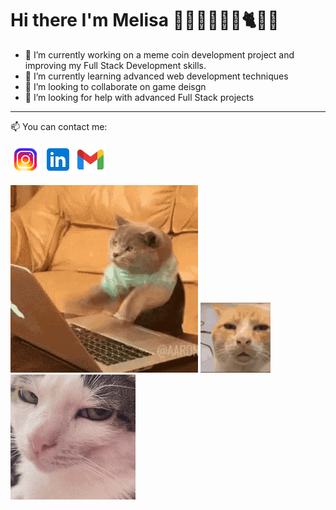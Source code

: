 Hi there I'm Melisa 💁‍♀👩‍💻🛵🤸🐈🌸👋
======

- 🔭 I’m currently working on a meme coin development project and improving my Full Stack Development skills.                                                              
- 🌱 I’m currently learning advanced web development techniques
- 👯 I’m looking to collaborate on game deisgn 
- 🤔 I’m looking for help with advanced Full Stack projects
----------
 📫 You can contact me:

  [![Instagram](icons8-instagram-48.png)](https://www.instagram.com/melimlissaa)
  [![LinkedIn](icons8-linkedin-logo-48.png)]([https://linkedin.com](https://www.linkedin.com/in/melisa-k%C4%B1l%C4%B1%C3%A7-16a356228/))
  [![Gmail](icons8-gmail-48.png)](mailto:klc.melimlissaa@gmail.com)

![Noon](cat-computer.gif)    ![Night](cat-annoyed.gif)  ![Night](crunchy-cat-monkeycatluna.gif)

